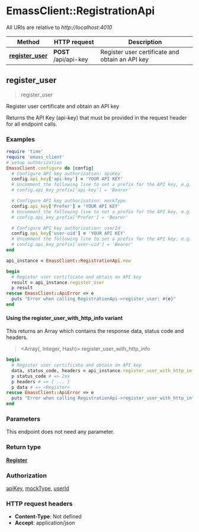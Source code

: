 # EmassClient::RegistrationApi

All URIs are relative to *http://localhost:4010*

| Method | HTTP request | Description |
| ------ | ------------ | ----------- |
| [**register_user**](RegistrationApi.md#register_user) | **POST** /api/api-key | Register user certificate and obtain an API key |


## register_user

> <Register> register_user

Register user certificate and obtain an API key

Returns the API Key (api-key) that must be provided in the request header for all endpoint calls.

### Examples

```ruby
require 'time'
require 'emass_client'
# setup authorization
EmassClient.configure do |config|
  # Configure API key authorization: apiKey
  config.api_key['api-key'] = 'YOUR API KEY'
  # Uncomment the following line to set a prefix for the API key, e.g. 'Bearer' (defaults to nil)
  # config.api_key_prefix['api-key'] = 'Bearer'

  # Configure API key authorization: mockType
  config.api_key['Prefer'] = 'YOUR API KEY'
  # Uncomment the following line to set a prefix for the API key, e.g. 'Bearer' (defaults to nil)
  # config.api_key_prefix['Prefer'] = 'Bearer'

  # Configure API key authorization: userId
  config.api_key['user-uid'] = 'YOUR API KEY'
  # Uncomment the following line to set a prefix for the API key, e.g. 'Bearer' (defaults to nil)
  # config.api_key_prefix['user-uid'] = 'Bearer'
end

api_instance = EmassClient::RegistrationApi.new

begin
  # Register user certificate and obtain an API key
  result = api_instance.register_user
  p result
rescue EmassClient::ApiError => e
  puts "Error when calling RegistrationApi->register_user: #{e}"
end
```

#### Using the register_user_with_http_info variant

This returns an Array which contains the response data, status code and headers.

> <Array(<Register>, Integer, Hash)> register_user_with_http_info

```ruby
begin
  # Register user certificate and obtain an API key
  data, status_code, headers = api_instance.register_user_with_http_info
  p status_code # => 2xx
  p headers # => { ... }
  p data # => <Register>
rescue EmassClient::ApiError => e
  puts "Error when calling RegistrationApi->register_user_with_http_info: #{e}"
end
```

### Parameters

This endpoint does not need any parameter.

### Return type

[**Register**](Register.md)

### Authorization

[apiKey](../README.md#apiKey), [mockType](../README.md#mockType), [userId](../README.md#userId)

### HTTP request headers

- **Content-Type**: Not defined
- **Accept**: application/json

